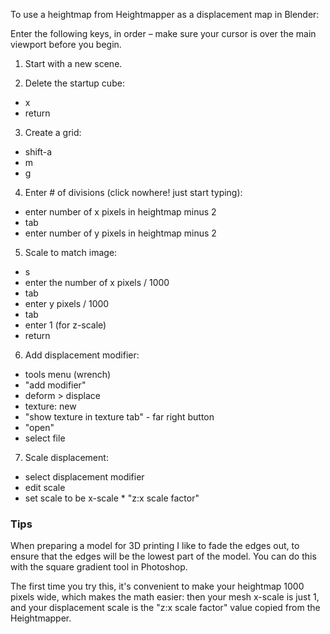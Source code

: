 To use a heightmap from Heightmapper as a displacement map in Blender:

Enter the following keys, in order – make sure your cursor is over the main viewport before you begin.

1. Start with a new scene.

2. Delete the startup cube:
 - x
 - return

3. Create a grid:
 - shift-a
 - m
 - g

4. Enter # of divisions (click nowhere! just start typing):
 - enter number of x pixels in heightmap minus 2
 - tab
 - enter number of y pixels in heightmap minus 2

5. Scale to match image:
 - s
 - enter the number of x pixels / 1000
 - tab
 - enter y pixels / 1000
 - tab
 - enter 1 (for z-scale)
 - return

6. Add displacement modifier:
 - tools menu (wrench)
 - "add modifier"
 - deform > displace
 - texture: new
 - "show texture in texture tab" - far right button
 - "open"
 - select file

7. Scale displacement:
 - select displacement modifier
 - edit scale
 - set scale to be x-scale * "z:x scale factor"

### Tips

When preparing a model for 3D printing I like to fade the edges out, to ensure that the edges will be the lowest part of the model. You can do this with the square gradient tool in Photoshop.

The first time you try this, it's convenient to make your heightmap 1000 pixels wide, which makes the math easier: then your mesh x-scale is just 1, and your displacement scale is the "z:x scale factor" value copied from the Heightmapper.
